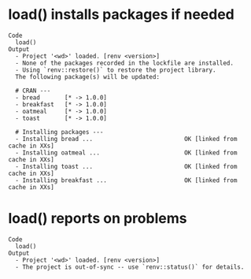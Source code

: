 # load() installs packages if needed

    Code
      load()
    Output
      - Project '<wd>' loaded. [renv <version>]
      - None of the packages recorded in the lockfile are installed.
      - Using `renv::restore()` to restore the project library.
      The following package(s) will be updated:
      
      # CRAN ---
      - bread       [* -> 1.0.0]
      - breakfast   [* -> 1.0.0]
      - oatmeal     [* -> 1.0.0]
      - toast       [* -> 1.0.0]
      
      # Installing packages ---
      - Installing bread ...                          OK [linked from cache in XXs]
      - Installing oatmeal ...                        OK [linked from cache in XXs]
      - Installing toast ...                          OK [linked from cache in XXs]
      - Installing breakfast ...                      OK [linked from cache in XXs]

# load() reports on problems

    Code
      load()
    Output
      - Project '<wd>' loaded. [renv <version>]
      - The project is out-of-sync -- use `renv::status()` for details.

